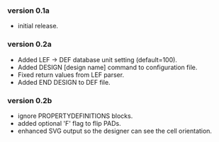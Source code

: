 ### version 0.1a

* initial release.

### version 0.2a

* Added LEF -> DEF database unit setting (default=100).
* Added DESIGN [design name] command to configuration file.
* Fixed return values from LEF parser.
* Added END DESIGN to DEF file.

### version 0.2b

* ignore PROPERTYDEFINITIONS blocks.
* added optional 'F' flag to flip PADs.
* enhanced SVG output so the designer can see the cell orientation.
